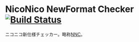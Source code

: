 # NicoNico NewFormat Checker [![Build Status](https://travis-ci.org/tdenc/NNC.svg?branch=master)](https://travis-ci.org/tdenc/NNC)
ニコニコ新仕様チェッカー。略称[NNC](https://tdenc.com/NNC/)。

